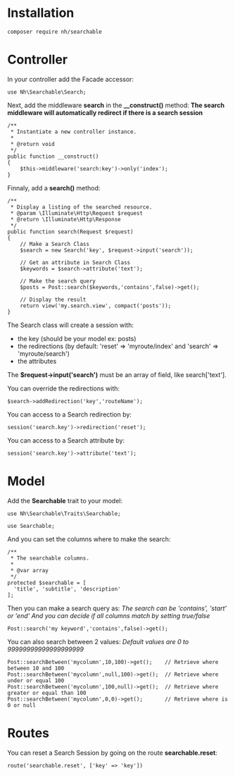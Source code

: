 # Installation

```
composer require nh/searchable
```

# Controller

In your controller add the Facade accessor:

```
use Nh\Searchable\Search;
```

Next, add the middleware **search** in the **__construct()** method:
**The search middleware will automatically redirect if there is a search session**

```
/**
 * Instantiate a new controller instance.
 *
 * @return void
 */
public function __construct()
{
    $this->middleware('search:key')->only('index');
}
```

Finnaly, add a **search()** method:

```
/**
 * Display a listing of the searched resource.
 * @param \Illuminate\Http\Request $request
 * @return \Illuminate\Http\Response
 */
public function search(Request $request)
{
    // Make a Search Class
    $search = new Search('key', $request->input('search'));

    // Get an attribute in Search Class
    $keywords = $search->attribute('text');

    // Make the search query
    $posts = Post::search($keywords,'contains',false)->get();

    // Display the result
    return view('my.search.view', compact('posts'));
}
```

The Search class will create a session with:
- the key (should be your model ex: posts)
- the redirections (by default: 'reset' => 'myroute/index' and 'search' => 'myroute/search')
- the attributes

The **$request->input('search')** must be an array of field, like search['text'].

You can override the redirections with:

```
$search->addRedirection('key','routeName');
```

You can access to a Search redirection by:

```
session('search.key')->redirection('reset');
```

You can access to a Search attribute by:

```
session('search.key')->attribute('text');
```

# Model

Add the **Searchable** trait to your model:

```
use Nh\Searchable\Traits\Searchable;

use Searchable;
```

And you can set the columns where to make the search:

```
/**
 * The searchable columns.
 *
 * @var array
 */
protected $searchable = [
  'title', 'subtitle', 'description'
];
```

Then you can make a search query as:
*The search can be 'contains', 'start' or 'end'*
*And you can decide if all columns match by setting true/false*

```
Post::search('my keyword','contains',false)->get();
```

You can also search between 2 values:
*Default values are 0 to 99999999999999999999*

```
Post::searchBetween('mycolumn',10,100)->get();    // Retrieve where between 10 and 100
Post::searchBetween('mycolumn',null,100)->get();  // Retrieve where under or equal 100
Post::searchBetween('mycolumn',100,null)->get();  // Retrieve where greater or equal than 100
Post::searchBetween('mycolumn',0,0)->get();       // Retrieve where is 0 or null
```

# Routes

You can reset a Search Session by going on the route **searchable.reset**:

```
route('searchable.reset', ['key' => 'key'])
```

